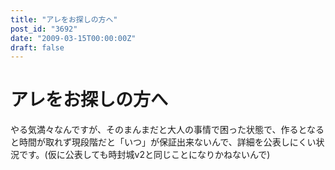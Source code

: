 ```yaml
---
title: "アレをお探しの方へ"
post_id: "3692"
date: "2009-03-15T00:00:00Z"
draft: false
---
```


# アレをお探しの方へ

やる気満々なんですが、そのまんまだと大人の事情で困った状態で、作るとなると時間が取れず現段階だと「いつ」が保証出来ないんで、詳細を公表しにくい状況です。(仮に公表しても時封城v2と同じことになりかねないんで)
